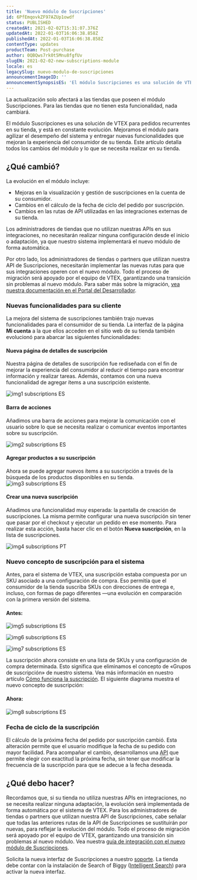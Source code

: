 ```yaml
---
title: 'Nuevo módulo de Suscripciones'
id: 6PfEmqovkZF97AZUp1owdf
status: PUBLISHED
createdAt: 2021-02-02T15:31:07.376Z
updatedAt: 2022-01-03T16:06:38.858Z
publishedAt: 2022-01-03T16:06:38.858Z
contentType: updates
productTeam: Post-purchase
author: 0QBQws7rk0t5Mnu8fgfUv
slugEN: 2021-02-02-new-subscriptions-module
locale: es
legacySlug: nuevo-modulo-de-suscripciones
announcementImageID: ''
announcementSynopsisES: 'El módulo Suscripciones es una solución de VTEX para pedidos recurrentes en su tienda, y está en constante evolución'
---
```


<div class="alert alert-info">
  <p>La actualización solo afectará a las tiendas que poseen el módulo Suscripciones. Para las tiendas que no tienen esta funcionalidad, nada cambiará.</p>
</div>

El módulo Suscripciones es una solución de VTEX para pedidos recurrentes en su tienda, y está en constante evolución. Mejoramos el módulo para agilizar el desempeño del sistema y entregar nuevas funcionalidades que mejoran la experiencia del consumidor de su tienda. Este artículo detalla todos los cambios del módulo y lo que se necesita realizar en su tienda. 

## ¿Qué cambió?

La evolución en el módulo incluye:
-  Mejoras en la visualización y gestión de suscripciones en la cuenta de su consumidor.
-  Cambios en el cálculo de la fecha de ciclo del pedido por suscripción.
-  Cambios en las rutas de API utilizadas en las integraciones externas de su tienda.

Los administradores de tiendas que no utilizan nuestras APIs en sus integraciones, no necesitarán realizar ninguna configuración desde el inicio o adaptación, ya que nuestro sistema implementará el nuevo módulo de forma automática.  

Por otro lado, los administradores de tiendas o partners que utilizan nuestra API de Suscripciones, necesitarán implementar las nuevas rutas para que sus integraciones operen con el nuevo módulo. Todo el proceso de migración será apoyado por el equipo de VTEX, garantizando una transición sin problemas al nuevo módulo. Para saber más sobre la migración, [vea nuestra documentación en el Portal del Desarrollador](https://developers.vtex.com/vtex-developer-docs/docs/subscriptions-v3-migration-guide).

### Nuevas funcionalidades para su cliente

La mejora del sistema de suscripciones también trajo nuevas funcionalidades para el consumidor de su tienda. La interfaz de la página __Mi cuenta__ a la que ellos acceden en el sitio web de su tienda también evolucionó para abarcar las siguientes funcionalidades:  

#### Nueva página de detalles de suscripción 
Nuestra página de detalles de suscripción fue rediseñada con el fin de mejorar la experiencia del consumidor al reducir el tiempo para encontrar información y realizar tareas.  Además, contamos con una nueva funcionalidad de agregar ítems a una suscripción existente. 

![img1 subscriptions ES](https://raw.githubusercontent.com/vtexdocs/help-center-content/refs/heads/main/docs/es/announcements/2021-02-02-nuevo-modulo-suscripciones_1.png)

#### Barra de acciones
Añadimos una barra de acciones para mejorar la comunicación con el usuario sobre lo que se necesita realizar o comunicar eventos importantes sobre su suscripción. 

![img2 subscriptions ES](https://raw.githubusercontent.com/vtexdocs/help-center-content/refs/heads/main/docs/es/announcements/2021-02-02-nuevo-modulo-suscripciones_2.png)

#### Agregar productos a su suscripción 
Ahora se puede agregar nuevos ítems a su suscripción a través de la búsqueda de los productos disponibles en su tienda.
![img3 subscriptions ES](https://raw.githubusercontent.com/vtexdocs/help-center-content/refs/heads/main/docs/es/announcements/2021-02-02-nuevo-modulo-suscripciones_3.png)

#### Crear una nueva suscripción
Añadimos una funcionalidad muy esperada: la pantalla de creación de suscripciones. La misma permite configurar una nueva suscripción sin tener que pasar por el checkout y ejecutar un pedido en ese momento. Para realizar esta acción, basta hacer clic en el botón __Nueva suscripción__, en la lista de suscripciones. 

![img4 subscriptions PT](https://raw.githubusercontent.com/vtexdocs/help-center-content/refs/heads/main/docs/es/announcements/2021-02-02-nuevo-modulo-suscripciones_4.png)

### Nuevo concepto de suscripción para el sistema 
Antes, para el sistema de VTEX, una suscripción estaba compuesta por un SKU asociado a una configuración de compra. Eso permitía que el consumidor de la tienda suscriba SKUs con direcciones de entrega e, incluso, con formas de pago diferentes —una evolución en comparación con la primera versión del sistema.

#### Antes:
![img5 subscriptions ES](https://raw.githubusercontent.com/vtexdocs/help-center-content/refs/heads/main/docs/es/announcements/2021-02-02-nuevo-modulo-suscripciones_5.png)

![img6 subscriptions ES](https://raw.githubusercontent.com/vtexdocs/help-center-content/refs/heads/main/docs/es/announcements/2021-02-02-nuevo-modulo-suscripciones_6.png)

![img7 subscriptions ES](https://raw.githubusercontent.com/vtexdocs/help-center-content/refs/heads/main/docs/es/announcements/2021-02-02-nuevo-modulo-suscripciones_7.png)

La suscripción ahora consiste en una lista de SKUs y una configuración de compra determinada. Esto significa que eliminamos el concepto de «Grupos de suscripción» de nuestro sistema. Vea más información en nuestro artículo [Cómo funciona la suscripción](/es/tutorial/como-funciona-a-assinatura--frequentlyAskedQuestions_4453). El siguiente diagrama muestra el nuevo concepto de suscripción:  

#### Ahora:
![img8 subscriptions ES](https://raw.githubusercontent.com/vtexdocs/help-center-content/refs/heads/main/docs/es/announcements/2021-02-02-nuevo-modulo-suscripciones_8.png)

### Fecha de ciclo de la suscripción
El cálculo de la próxima fecha del pedido por suscripción cambió. Esta alteración permite que el usuario modifique la fecha de su pedido con mayor facilidad. Para acompañar el cambio, desarrollamos una [API](https://developers.vtex.com/vtex-developer-docs/reference/cycles) que permite elegir con exactitud la próxima fecha, sin tener que modificar la frecuencia de la suscripción para que se adecue a la fecha deseada.

## ¿Qué debo hacer?
Recordamos que, si su tienda no utiliza nuestras APIs en integraciones, no se necesita realizar ninguna adaptación, la evolución será implementada de forma automática por el sistema de VTEX. 
Para los administradores de tiendas o partners que utilizan nuestra API de Suscripciones, cabe señalar que todas las anteriores rutas de la API de Suscripciones se sustituirán por nuevas, para reflejar la evolución del módulo. Todo el proceso de migración será apoyado por el equipo de VTEX, garantizando una transición sin problemas al nuevo módulo. Vea nuestra [guía de integración con el nuevo módulo de Suscripciones](https://developers.vtex.com/vtex-developer-docs/docs/subscriptions-v3-migration-guide).

<div class="alert alert-info">
  Solicita la nueva interfaz de Suscripciones a nuestro <a href="https://help.vtex.com/es/tutorial/abrir-tickets-para-el-soporte-vtex--16yOEqpO32UQYygSmMSSAM">soporte</a>. La tienda debe contar con la instalación de Search of Biggy (<a href="https://help.vtex.com/es/tracks/vtex-intelligent-search--19wrbB7nEQcmwzDPl1l4Cb/3qgT47zY08biLP3d5os3DG">Intelligent Search</a>) para activar la nueva interfaz.
  </div>
